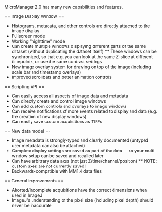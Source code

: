 MicroManager 2.0 has many new capabilities and features.

== Image Display Window ==

* Histograms, metadata, and other controls are directly attached to the image display
* Fullscreen mode
* Working "nighttime" mode
* Can create multiple windows displaying different parts of the same dataset (without duplicating the dataset itself)
** These windows can be synchronized, so that e.g. you can look at the same Z-slice at different timepoints, or use the same contrast settings
* New image overlay system for drawing on top of the image (including scale bar and timestamp overlays)
* Improved scrollbars and better animation controls

== Scripting API ==

* Can easily access all aspects of image data and metadata
* Can directly create and control image windows
* Can add custom controls and overlays to image windows
* Can receive notifications of more events related to display and data (e.g. the creation of new display windows)
* Can easily save custom acquisitions as TIFFs

== New data model ==

* Image metadata is strongly-typed and clearly documented (untyped user metadata can also be attached)
* Complete display settings are saved as part of the data -- so your multi-window setup can be saved and recalled later
* Can have arbitrary data axes (not just Z/time/channel/position)
** NOTE: custom axes are not currently saved!
* Backwards-compatible with MM1.4 data files

== General improvements ==

* Aborted/incomplete acquisitions have the correct dimensions when used in ImageJ
* ImageJ's understanding of the pixel size (including pixel depth) should never be inaccurate

